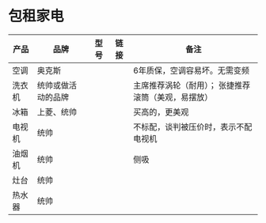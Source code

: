 # 包租家电


| 产品 | 品牌 | 型号 | 链接 | 备注 |
| --- | --- | --- | --- | --- |
| 空调 | 奥克斯 |  |  | 6年质保，空调容易坏。无需变频 |
| 洗衣机 | 统帅或做活动的品牌 |  |  | 主席推荐涡轮（耐用）； 张捷推荐滚筒（美观，易摆放） |
| 冰箱 | 上菱、统帅 |  |  | 买高的，更美观 |
| 电视机 | 统帅 |  |  | 不标配，谈判被压价时，表示不配电视机 |
| 油烟机 | 统帅 |  |  | 侧吸 |
| 灶台 | 统帅 |  |  |  |
| 热水器 | 统帅 |  |  |  |




